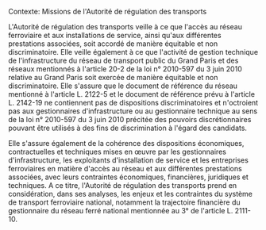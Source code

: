 Contexte: Missions de l'Autorité de régulation des transports

L'Autorité de régulation des transports veille à ce que l'accès au réseau ferroviaire et aux installations de service, ainsi qu'aux différentes prestations associées, soit accordé de manière équitable et non discriminatoire. Elle veille également à ce que l'activité de gestion technique de l'infrastructure du réseau de transport public du Grand Paris et des réseaux mentionnés à l'article 20-2 de la loi n° 2010-597 du 3 juin 2010 relative au Grand Paris soit exercée de manière équitable et non discriminatoire. Elle s'assure que le document de référence du réseau mentionné à l'article L. 2122-5 et le document de référence prévu à l'article L. 2142-19 ne contiennent pas de dispositions discriminatoires et n'octroient pas aux gestionnaires d'infrastructure ou au gestionnaire technique au sens de la loi n° 2010-597 du 3 juin 2010 précitée des pouvoirs discrétionnaires pouvant être utilisés à des fins de discrimination à l'égard des candidats.

Elle s'assure également de la cohérence des dispositions économiques, contractuelles et techniques mises en œuvre par les gestionnaires d'infrastructure, les exploitants d'installation de service et les entreprises ferroviaires en matière d'accès au réseau et aux différentes prestations associées, avec leurs contraintes économiques, financières, juridiques et techniques. A ce titre, l'Autorité de régulation des transports prend en considération, dans ses analyses, les enjeux et les contraintes du système de transport ferroviaire national, notamment la trajectoire financière du gestionnaire du réseau ferré national mentionnée au 3° de l'article L. 2111-10.